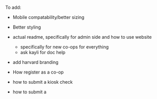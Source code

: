 To add:
- Mobile compatability/better sizing
- Better styling

- actual readme, specifically for admin side and how to use website
  - specifically for new co-ops for everything
  - ask kayli for doc help
- add harvard branding

- How register as a co-op
- how to submit a kiosk check
- how to submit a 